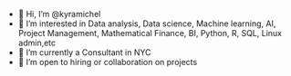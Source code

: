 - 👋 Hi, I’m @kyramichel
- 👀 I’m interested in Data analysis, Data science, Machine learning, AI, Project Management, Mathematical Finance, BI, Python, R, SQL, Linux admin,etc
- 🌱 I’m currently a Consultant in NYC
- 💞️ I’m open to hiring or collaboration on projects


<!---
kyramichel/kyramichel is a ✨ special ✨ repository because its `README.md` (this file) appears on your GitHub profile.
You can click the Preview link to take a look at your changes.
--->
